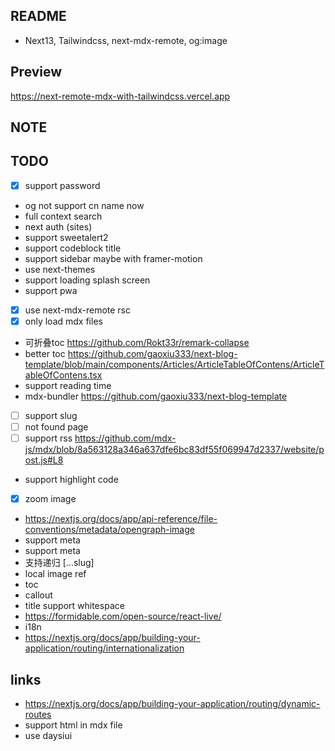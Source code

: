 ## README

* Next13, Tailwindcss, next-mdx-remote, og:image

## Preview

https://next-remote-mdx-with-tailwindcss.vercel.app

## NOTE

<!-- * codeblock on dev is very slow for ui -->

## TODO

- [x] support password
<!-- * og: https://nextjs.org/docs/app/api-reference/file-conventions/metadata/opengraph-image -->
* og not support cn name now
* full context search
* next auth (sites)
* support sweetalert2
* support codeblock title
* support sidebar maybe with framer-motion
* use next-themes
* support loading splash screen
* support pwa
* [x] use next-mdx-remote rsc
* [x] only load mdx files
* 可折叠toc https://github.com/Rokt33r/remark-collapse
* better toc https://github.com/gaoxiu333/next-blog-template/blob/main/components/Articles/ArticleTableOfContens/ArticleTableOfContens.tsx
* support reading time
* mdx-bundler
https://github.com/gaoxiu333/next-blog-template
- [ ] support slug
- [ ] not found page
- [ ] support rss
https://github.com/mdx-js/mdx/blob/8a563128a346a637dfe6bc83df55f069947d2337/website/post.js#L8
* support highlight code
* [x] zoom image
* https://nextjs.org/docs/app/api-reference/file-conventions/metadata/opengraph-image
* support meta
* support meta
* 支持递归 [...slug]
* local image ref
* toc
* callout
* title support whitespace
* https://formidable.com/open-source/react-live/
* i18n
* https://nextjs.org/docs/app/building-your-application/routing/internationalization

## links

* https://nextjs.org/docs/app/building-your-application/routing/dynamic-routes
* support html in mdx file
* use daysiui
